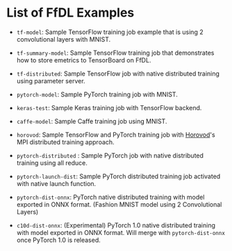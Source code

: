 # List of FfDL Examples

* `tf-model`: Sample TensorFlow training job example that is using 2 convolutional layers with MNIST.

* `tf-summary-model`: Sample TensorFlow training job that demonstrates how to store emetrics to TensorBoard on FfDL.

* `tf-distributed`: Sample TensorFlow job with native distributed training using parameter server.

* `pytorch-model`: Sample PyTorch training job with MNIST.

* `keras-test`: Sample Keras training job with TensorFlow backend.

* `caffe-model`: Sample Caffe training job using MNIST.

* `horovod`: Sample TensorFlow and PyTorch training job with [Horovod](https://github.com/uber/horovod)'s MPI distributed training approach.

* `pytorch-distributed` : Sample PyTorch job with native distributed training using all reduce.

* `pytorch-launch-dist`: Sample PyTorch distributed training job activated with native launch function.

* `pytorch-dist-onnx`: PyTorch native distributed training with model exported in ONNX format. (Fashion MNIST model using 2 Convolutional Layers)

* `c10d-dist-onnx`: (Experimental) PyTorch 1.0 native distributed training with model exported in ONNX format. Will merge with `pytorch-dist-onnx` once PyTorch 1.0 is released.
